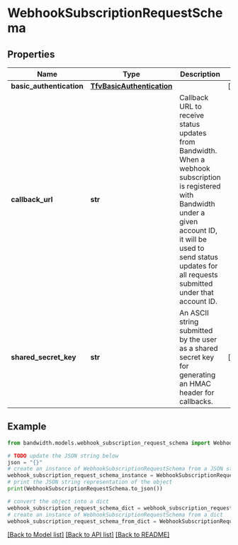 # WebhookSubscriptionRequestSchema


## Properties

Name | Type | Description | Notes
------------ | ------------- | ------------- | -------------
**basic_authentication** | [**TfvBasicAuthentication**](TfvBasicAuthentication.md) |  | [optional] 
**callback_url** | **str** | Callback URL to receive status updates from Bandwidth. When a webhook subscription is registered with Bandwidth under a given account ID, it will be used to send status updates for all requests submitted under that account ID. | 
**shared_secret_key** | **str** | An ASCII string submitted by the user as a shared secret key for generating an HMAC header for callbacks. | [optional] 

## Example

```python
from bandwidth.models.webhook_subscription_request_schema import WebhookSubscriptionRequestSchema

# TODO update the JSON string below
json = "{}"
# create an instance of WebhookSubscriptionRequestSchema from a JSON string
webhook_subscription_request_schema_instance = WebhookSubscriptionRequestSchema.from_json(json)
# print the JSON string representation of the object
print(WebhookSubscriptionRequestSchema.to_json())

# convert the object into a dict
webhook_subscription_request_schema_dict = webhook_subscription_request_schema_instance.to_dict()
# create an instance of WebhookSubscriptionRequestSchema from a dict
webhook_subscription_request_schema_from_dict = WebhookSubscriptionRequestSchema.from_dict(webhook_subscription_request_schema_dict)
```
[[Back to Model list]](../README.md#documentation-for-models) [[Back to API list]](../README.md#documentation-for-api-endpoints) [[Back to README]](../README.md)


